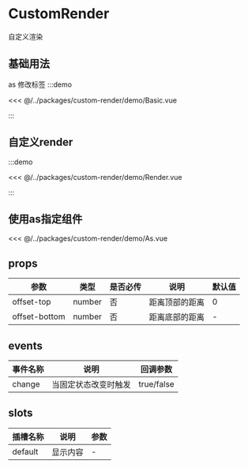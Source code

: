 # CustomRender

自定义渲染

## 基础用法

as 修改标签
:::demo

<<< @/../packages/custom-render/demo/Basic.vue

:::

## 自定义render

:::demo

<<< @/../packages/custom-render/demo/Render.vue

:::

## 使用as指定组件

<<< @/../packages/custom-render/demo/As.vue

## props

| 参数 |  类型   | 是否必传 |   说明       | 默认值 |
| ---- | ------ | ----- | ------------- | ----- |
| offset-top | number | 否 | 距离顶部的距离 | 0 |
| offset-bottom | number | 否 | 距离底部的距离 | - |

## events

| 事件名称 |  说明   | 回调参数 |
| ---- | ------ | ----- |
| change | 当固定状态改变时触发 | true/false |

## slots

| 插槽名称 |  说明   | 参数 |
| ---- | ------ | ----- |
| default | 显示内容 | - |
